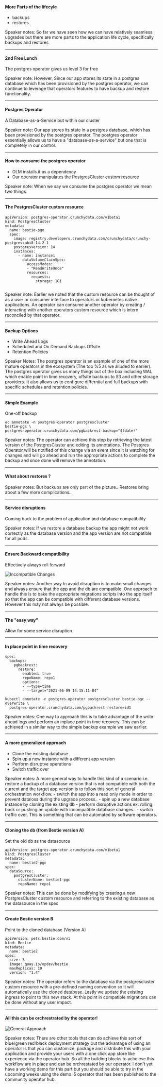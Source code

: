 #### More Parts of the lifecyle
- backups
- restores

<aside class="notes">
  Speaker notes:
  So far we have seen how we can have relatively seamless upgrades but there are more parts to the application life cycle, specifically backups and restores
</aside>

---
#### 2nd Free Lunch
The postgres operator gives us level 3 for free

<aside class="notes">
  Speaker note:
  However, Since our app stores its state in a postgres database which has been provisioned by the postgres operator, we can continue to leverage that operators features to have backup and restore functionality. 
</aside>

---
#### Postgres Operator
A Database-as-a-Service but within our cluster

<aside class="notes">
  Speaker note:
  Our app stores its state in a postgres database, which has been provisioned by the postgres operator. The postgres operator essentially allows us to have a "database-as-a-service" but one that is completely in our control.
</aside>

---
#### How to consume the postgres operator
- OLM installs it as a dependency
- Our operator manipulates the PostgresCluster custom resource

<aside class="notes">
  Speaker note:
  When we say we consume the postgres operator we mean two things
</aside>

---
#### The PostgresCluster custom resource
```
apiVersion: postgres-operator.crunchydata.com/v1beta1
kind: PostgresCluster
metadata:
  name: bestie-pgo
  spec:
    image: registry.developers.crunchydata.com/crunchydata/crunchy-postgres:ubi8-14.2-1
    postgresVersion: 14
    instances:
      - name: instance1
        dataVolumeClaimSpec:
          accessModes:
          - "ReadWriteOnce"
          resources:
            requests:
              storage: 1Gi
  
```

<aside class="notes">
  Speaker note:
  Earlier we noted that the custom resource can be thought of as a user or consumer interface to operators or kubernetes native applications. An operator can consume another operator by creating / interacting with another operators custom resource which is intern reconciled by that operator.
</aside>

---
#### Backup Options
- Write Ahead Logs
- Scheduled and On Demand Backups Offsite
- Retention Policies

<aside class="notes">
  Speaker Notes:
  The postgres operator is an example of one of the more mature operators in the ecosystem (The top %5 as we alluded to earlier). The postgres operator gives us many things out of the box including WAL which enable point in time recovery, offsite backups to S3 and other storage providers. It also allows us to configure differntial and full backups with specific schedules and retention policies.
</aside>

---
#### Simple Example
One-off backup
```
oc annotate -n postgres-operator postgrescluster 
bestie-pgc \
postgres-operator.crunchydata.com/pgbackrest-backup="$(date)"
```

<aside class="notes">
Speaker notes:
The operator can achieve this step by retrieving the latest version of the PostgresCluster and editing its annotations. The Postgres Operator will be notified of this change via an event since it is watching for changes and will go ahead and run the appropriate actions to complete the backup and once done will remove the annotation.
</aside>

---
#### What about restores ?

<aside class="notes">
  Speaker notes:
  But backups are only part of the picture.. Restores bring about a few more complications..
</aside>

---
#### Service disruptions
Coming back to the problem of application and database compatibility

<aside class="notes">
  Speaker notes:
  If we restore a database backup the app might not work correctly as the database version and the app version are not compatible for all pods. 
</aside>

---
#### Ensure Backward compatibility
Effectively always roll forward

![Incompatible Changes](images/incompatible_upgrade.png)

<aside class="notes">
  Speaker notes:
  Another way to avoid disruption is to make small changes and always ensure that the app and the db are compatible. One approach to handle this is to bake the appropriate migrations scripts into the app itself so that the app can be compatible with different database versions. However this may not always be possible.
</aside>

---
#### The "easy way"
Allow for some service disruption

---
#### In place point in time recovery
```
spec:
  backups:
    pgbackrest:
      restore:
        enabled: true
        repoName: repo1
        options:
        - --type=time
        - --target="2021-06-09 14:15:11-04"
```

```
kubectl annotate -n postgres-operator postgrescluster bestie-pgc --overwrite \
  postgres-operator.crunchydata.com/pgbackrest-restore=id1
```
  
<aside class="notes">
  Speaker notes:
  One way to approach this is to take advantage of the write ahead logs and perform an inplace point in time recovery. This can be achieved in a similar way to the simple backup example we saw earlier.
</aside>

---
#### A more generalized approach
- Clone the existing database
- Spin up a new instance with a different app version
- Perform disruptve operations
- Switch traffic over

<aside class="notes">
  Speaker notes:
  A more general way to handle this kind of a scenario i.e. restore a backup of a database version that is not compatible with both the current and the target app version is to follow this sort of general orchestration workflow. 
  - switch the app into a read only mode in order to prevent dataloss during the upgrade process..
  - spin up a new database instance by cloning the existing db
  - perform disruptive actions ex: rolling back or pushing an update with incompatible database changes..
  - switch traffic over. This is something that can be automated by software operators.
</aside>

---
#### Cloning the db (from Bestie version A)
Set the old db as the datasource

```
apiVersion: postgres-operator.crunchydata.com/v1beta1
kind: PostgresCluster
metadata:
  name: bestie2-pgo
spec:
  dataSource:
    postgresCluster:
      clusterName: bestie1-pgc
      repoName: repo1
```

<aside class="notes">
Speaker notes:
This can be done by modifying by creating a new PostgresCluster custom resource and referring to the existing database as the datasource in the spec
</aside>

---
#### Create Bestie version B
Point to the cloned database (Version A)
```
apiVersion: pets.bestie.com/v1
kind: Bestie
metadata:
  name: bestie2
spec:
  size: 3
  image: quay.io/opdev/bestie
  maxReplicas: 10
  version: "1.4"
```

<aside class="notes">
Speaker notes:
The operator refers to the database via the postgrescluster custom resource with a pre-defined naming convention so it will automatically use the cloned database. Lastly we update the existing ingress to point to this new stack. At this point in compatible migrations can be done without any user impact.
</aside>


---
#### All this can be orchrestrated by the operator!

![General Approach](images/general_approach.png)

<aside class="notes">
Speaker notes:
There are other tools that can do achieve this sort of blue/green red/black deployment strategy but the advantage of using an operator is that you can customize, package and distribute this with your application and provide your users with a one click app store like experience via the operator hub. So all the building blocks to acheieve this workflow are in place and can be orchrestated by our operator. I don't yet have a working demo for this part but you should be able to try in the upcoming weeks using the demo l5 operator that has been published to the community operator hub.
</aside>
